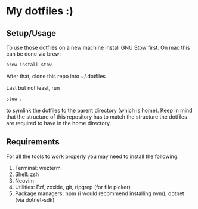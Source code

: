 # My dotfiles :)

## Setup/Usage

To use those dotfiles on a new machine install GNU Stow first. On mac this can be done via brew:

```bash
brew install stow
```

After that, clone this repo into ~/.dotfiles

Last but not least, run

```bash
stow .
```

to symlink the dotfiles to the parent directory (which is home).
Keep in mind that the structure of this repository has to match the structure the dotfiles are required to have in the home directory.

## Requirements

For all the tools to work properly you may need to install the following:

1. Terminal: wezterm
2. Shell: zsh
3. Neovim
4. Utilities: Fzf, zoxide, git, ripgrep (for file picker)
5. Package managers: npm (i would recommend installing nvm), dotnet (via dotnet-sdk)
